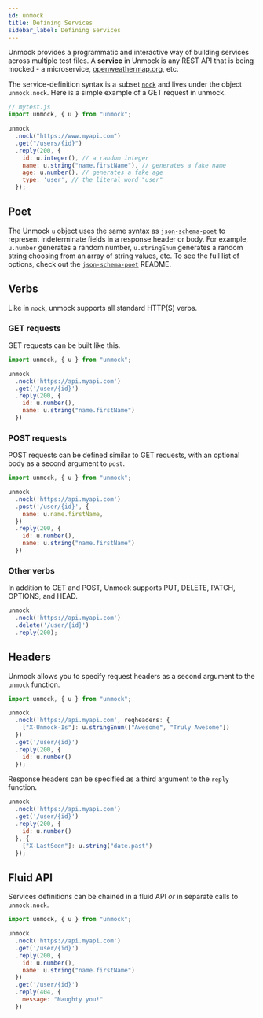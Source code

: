 ```yaml
---
id: unmock
title: Defining Services
sidebar_label: Defining Services
---
```


Unmock provides a programmatic and interactive way of building services across multiple test files. A **service** in Unmock is any REST API that is being mocked - a microservice, [openweathermap.org](https://openweathermap.org/api), etc.

The service-definition syntax is a subset [`nock`](https://github.com/nock/nock) and lives under the object `unmock.nock`.  Here is a simple example of a GET request in unmock.

```javascript
// mytest.js
import unmock, { u } from "unmock";

unmock
  .nock("https://www.myapi.com")
  .get("/users/{id}")
  .reply(200, {
    id: u.integer(), // a random integer
    name: u.string("name.firstName"), // generates a fake name
    age: u.number(), // generates a fake age
    type: 'user', // the literal word "user"
  });
```

## Poet

The Unmock `u` object uses the same syntax as [`json-schema-poet`](https://github.com/unmock/json-schema-poet) to represent indeterminate fields in a response header or body.  For example, `u.number` generates a random number, `u.stringEnum` generates a random string choosing from an array of string values, etc. To see the full list of options, check out the [`json-schema-poet`](https://github.com/unmock/json-schema-poet) README.

## Verbs

Like in `nock`, unmock supports all standard HTTP(S) verbs.

### GET requests

GET requests can be built like this.

```javascript
import unmock, { u } from "unmock";

unmock
  .nock('https://api.myapi.com')
  .get('/user/{id}')
  .reply(200, {
    id: u.number(),
    name: u.string("name.firstName")
  })
```

### POST requests

POST requests can be defined similar to GET requests, with an optional body as a second argument to `post`.

```javascript
import unmock, { u } from "unmock";

unmock
  .nock('https://api.myapi.com')
  .post('/user/{id}', {
    name: u.name.firstName,
  })
  .reply(200, {
    id: u.number(),
    name: u.string("name.firstName")
  })
```

### Other verbs

In addition to GET and POST, Unmock supports PUT, DELETE, PATCH, OPTIONS, and HEAD.

```javascript
unmock
  .nock('https://api.myapi.com')
  .delete('/user/{id}')
  .reply(200);
```

## Headers

Unmock allows you to specify request headers as a second argument to the `unmock` function.

```javascript
import unmock, { u } from "unmock";

unmock
  .nock('https://api.myapi.com', reqheaders: {
    ["X-Unmock-Is"]: u.stringEnum(["Awesome", "Truly Awesome"])
  })
  .get('/user/{id}')
  .reply(200, {
    id: u.number()
  });
```

Response headers can be specified as a third argument to the `reply` function.

```javascript
unmock
  .nock('https://api.myapi.com')
  .get('/user/{id}')
  .reply(200, {
    id: u.number()
  }, {
    ["X-LastSeen"]: u.string("date.past")
  });
```

## Fluid API

Services definitions can be chained in a fluid API *or* in separate calls to `unmock.nock`.

```javascript
import unmock, { u } from "unmock";

unmock
  .nock('https://api.myapi.com')
  .get('/user/{id}')
  .reply(200, {
    id: u.number(),
    name: u.string("name.firstName")
  })
  .get('/user/{id}')
  .reply(404, {
    message: "Naughty you!"
  })
```